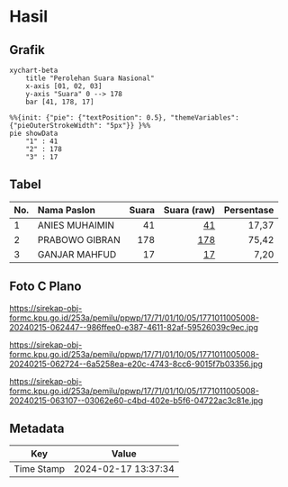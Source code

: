 # Hasil

## Grafik

```mermaid
xychart-beta
    title "Perolehan Suara Nasional"
    x-axis [01, 02, 03]
    y-axis "Suara" 0 --> 178
    bar [41, 178, 17]
```

```mermaid
%%{init: {"pie": {"textPosition": 0.5}, "themeVariables": {"pieOuterStrokeWidth": "5px"}} }%%
pie showData
    "1" : 41
    "2" : 178
    "3" : 17
```

## Tabel

| No. | Nama Paslon    | Suara | Suara (raw) | Persentase |
|:--- |:-------------- | -----:| -----------:| ----------:|
| 1   | ANIES MUHAIMIN | 41    | [41][p-1]   | 17,37      |
| 2   | PRABOWO GIBRAN | 178   | [178][p-2]  | 75,42      |
| 3   | GANJAR MAHFUD  | 17    | [17][p-3]   | 7,20       |


[p-1]: https://github.com/gigit-pemilu/pemilu-2024/blob/main/pilpres/hitung-suara/sub/17-bengkulu/sub/71-kota-bengkulu/sub/01-selebar/sub/1005-betungan/sub/008-tps/sub/paslon-1.txt
[p-2]: https://github.com/gigit-pemilu/pemilu-2024/blob/main/pilpres/hitung-suara/sub/17-bengkulu/sub/71-kota-bengkulu/sub/01-selebar/sub/1005-betungan/sub/008-tps/sub/paslon-2.txt
[p-3]: https://github.com/gigit-pemilu/pemilu-2024/blob/main/pilpres/hitung-suara/sub/17-bengkulu/sub/71-kota-bengkulu/sub/01-selebar/sub/1005-betungan/sub/008-tps/sub/paslon-3.txt

## Foto C Plano

https://sirekap-obj-formc.kpu.go.id/253a/pemilu/ppwp/17/71/01/10/05/1771011005008-20240215-062447--986ffee0-e387-4611-82af-59526039c9ec.jpg

https://sirekap-obj-formc.kpu.go.id/253a/pemilu/ppwp/17/71/01/10/05/1771011005008-20240215-062724--6a5258ea-e20c-4743-8cc6-9015f7b03356.jpg

https://sirekap-obj-formc.kpu.go.id/253a/pemilu/ppwp/17/71/01/10/05/1771011005008-20240215-063107--03062e60-c4bd-402e-b5f6-04722ac3c81e.jpg


## Metadata

| Key        | Value               |
| ---------- | ------------------- |
| Time Stamp | 2024-02-17 13:37:34 |



